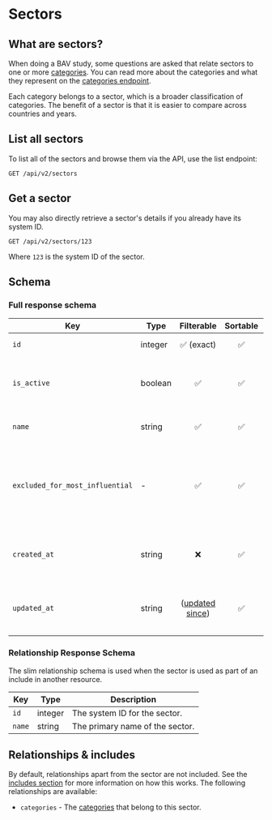 # Sectors

## What are sectors?

When doing a BAV study, some questions are asked that relate sectors to one or more [categories](./categories.md). You
can read more about the categories and what they represent on the [categories endpoint](./categories.md).

Each category belongs to a sector, which is a broader classification of categories. The benefit of a sector is that it
is easier to compare across countries and years.

## List all sectors

To list all of the sectors and browse them via the API, use the list endpoint:

```http request
GET /api/v2/sectors
```

## Get a sector

You may also directly retrieve a sector's details if you already have its system ID.

```http request
GET /api/v2/sectors/123
```

Where `123` is the system ID of the sector.

## Schema

### Full response schema

| Key                             | Type    |                Filterable                 |      Sortable      |    Configurable    | Description                                                                    |
|---------------------------------|---------|:-----------------------------------------:|:------------------:|:------------------:|--------------------------------------------------------------------------------|
| `id`                            | integer |        :white_check_mark: (exact)         | :white_check_mark: | :white_check_mark: | The system ID.                                                                 |    
| `is_active`                     | boolean |            :white_check_mark:             | :white_check_mark: | :white_check_mark: | Whether the sector should be seen and used.                                    |                                                      
| `name`                          | string  |            :white_check_mark:             | :white_check_mark: | :white_check_mark: | The name of the sector.                                                        |         
| `excluded_for_most_influential` | -       |            :white_check_mark:             | :white_check_mark: | :white_check_mark: | Whether the sector should be part of the Most Influential brands lists or not. |
| `created_at`                    | string  |                    :x:                    | :white_check_mark: | :white_check_mark: | A datetime string when this sector was first created.                          |
| `updated_at`                    | string  | ([updated since](../customizing/filters)) | :white_check_mark: | :white_check_mark: | A datetime string when this sector was last updated.                           |

### Relationship Response Schema

The slim relationship schema is used when the sector is used as part of an include in another resource.

| Key    | Type    | Description                     |
|--------|---------|---------------------------------|
| `id`   | integer | The system ID for the sector.   |
| `name` | string  | The primary name of the sector. |

## Relationships & includes

By default, relationships apart from the sector are not included. See
the [includes section](../customizing/includes) for more information on how this works. The following relationships
are available:

- `categories` - The [categories](./categories.md) that belong to this sector.
